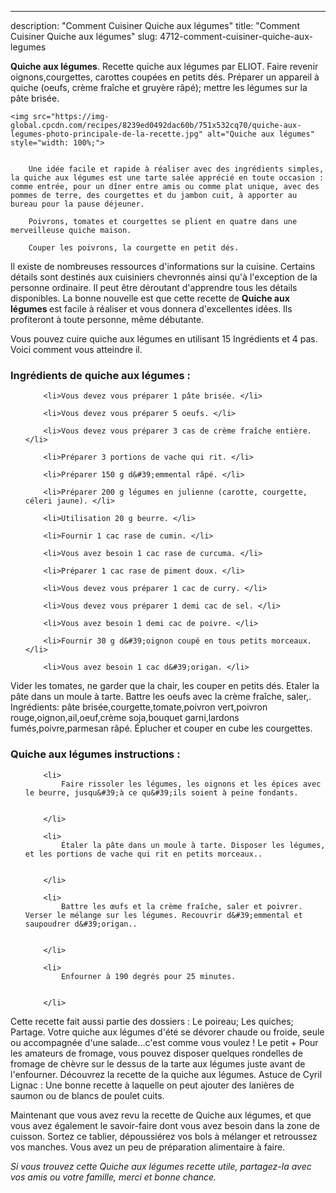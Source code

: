 ---
description: "Comment Cuisiner Quiche aux légumes"
title: "Comment Cuisiner Quiche aux légumes"
slug: 4712-comment-cuisiner-quiche-aux-legumes

<p>
	<strong>Quiche aux légumes</strong>. 
	Recette quiche aux légumes par ELIOT. Faire revenir oignons,courgettes, carottes coupées en petits dés. Préparer un appareil à quiche (oeufs, crème fraîche et gruyère râpé); mettre les légumes sur la pâte brisée.
</p>
<p>
	
	<img src="https://img-global.cpcdn.com/recipes/8239ed0492dac60b/751x532cq70/quiche-aux-legumes-photo-principale-de-la-recette.jpg" alt="Quiche aux légumes" style="width: 100%;">
	
	
		Une idée facile et rapide à réaliser avec des ingrédients simples, la quiche aux légumes est une tarte salée apprécié en toute occasion : comme entrée, pour un dîner entre amis ou comme plat unique, avec des pommes de terre, des courgettes et du jambon cuit, à apporter au bureau pour la pause déjeuner.
	
		Poivrons, tomates et courgettes se plient en quatre dans une merveilleuse quiche maison.
	
		Couper les poivrons, la courgette en petit dés.
	
</p>

Il existe de nombreuses ressources d'informations sur la cuisine. Certains détails sont destinés aux cuisiniers chevronnés ainsi qu'à l'exception de la personne ordinaire. Il peut être déroutant d'apprendre tous les détails disponibles. La bonne nouvelle est que cette recette de <strong> Quiche aux légumes </strong> est facile à réaliser et vous donnera d'excellentes idées. Ils profiteront à toute personne, même débutante.

<!--inarticleads1-->

Vous pouvez cuire quiche aux légumes en utilisant 15 Ingrédients et 4 pas. Voici comment vous atteindre il.

<h3>Ingrédients de quiche aux légumes :</h3>

<ol>
	
		<li>Vous devez vous préparer 1 pâte brisée. </li>
	
		<li>Vous devez vous préparer 5 oeufs. </li>
	
		<li>Vous devez vous préparer 3 cas de crème fraîche entière. </li>
	
		<li>Préparer 3 portions de vache qui rit. </li>
	
		<li>Préparer 150 g d&#39;emmental râpé. </li>
	
		<li>Préparer 200 g légumes en julienne (carotte, courgette, céleri jaune). </li>
	
		<li>Utilisation 20 g beurre. </li>
	
		<li>Fournir 1 cac rase de cumin. </li>
	
		<li>Vous avez besoin 1 cac rase de curcuma. </li>
	
		<li>Préparer 1 cac rase de piment doux. </li>
	
		<li>Vous devez vous préparer 1 cac de curry. </li>
	
		<li>Vous devez vous préparer 1 demi cac de sel. </li>
	
		<li>Vous avez besoin 1 demi cac de poivre. </li>
	
		<li>Fournir 30 g d&#39;oignon coupé en tous petits morceaux. </li>
	
		<li>Vous avez besoin 1 cac d&#39;origan. </li>
	
</ol>

Vider les tomates, ne garder que la chair, les couper en petits dés. Etaler la pâte dans un moule à tarte. Battre les oeufs avec la crème fraîche, saler,. Ingrédients: pâte brisée,courgette,tomate,poivron vert,poivron rouge,oignon,ail,oeuf,crème soja,bouquet garni,lardons fumés,poivre,parmesan râpé. Éplucher et couper en cube les courgettes. 

<!--inarticleads2-->

<h3>Quiche aux légumes instructions :</h3>

<ol>
	
		<li>
			Faire rissoler les légumes, les oignons et les épices avec le beurre, jusqu&#39;à ce qu&#39;ils soient à peine fondants.
			
			
		</li>
	
		<li>
			Étaler la pâte dans un moule à tarte. Disposer les légumes, et les portions de vache qui rit en petits morceaux..
			
			
		</li>
	
		<li>
			Battre les œufs et la crème fraîche, saler et poivrer. Verser le mélange sur les légumes. Recouvrir d&#39;emmental et saupoudrer d&#39;origan..
			
			
		</li>
	
		<li>
			Enfourner à 190 degrés pour 25 minutes.
			
			
		</li>
	
</ol>

Cette recette fait aussi partie des dossiers : Le poireau; Les quiches; Partage. Votre quiche aux légumes d&#39;été se dévorer chaude ou froide, seule ou accompagnée d&#39;une salade…c&#39;est comme vous voulez ! Le petit + Pour les amateurs de fromage, vous pouvez disposer quelques rondelles de fromage de chèvre sur le dessus de la tarte aux légumes juste avant de l&#39;enfourner. Découvrez la recette de la quiche aux légumes. Astuce de Cyril Lignac : Une bonne recette à laquelle on peut ajouter des lanières de saumon ou de blancs de poulet cuits. 

<!--inarticleads1-->

<p>
Maintenant que vous avez revu la recette de Quiche aux légumes, et que vous avez également le savoir-faire dont vous avez besoin dans la zone de cuisson. Sortez ce tablier, dépoussiérez vos bols à mélanger et retroussez vos manches. Vous avez un peu de préparation alimentaire à faire.
</p>

<p>
<i>Si vous trouvez cette Quiche aux légumes recette utile, partagez-la avec vos amis ou votre famille, merci et bonne chance.</i>
</p>
